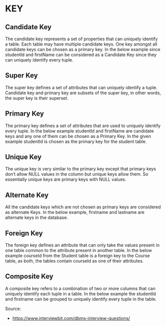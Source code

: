 # KEY

## Candidate Key
The candidate key represents a set of properties that can uniquely identify a table. Each table may have multiple 
candidate keys. One key amongst all candidate keys can be chosen as a primary key. In the below example since studentId
and firstName can be considered as a Candidate Key since they can uniquely identify every tuple.

## Super Key
The super key defines a set of attributes that can uniquely identify a tuple. Candidate key and primary key are subsets
of the super key, in other words, the super key is their superset.

## Primary Key
The primary key defines a set of attributes that are used to uniquely identify every tuple. In the below example 
studentId and firstName are candidate keys and any one of them can be chosen as a Primary Key. In the given example 
studentId is chosen as the primary key for the student table.

## Unique Key
The unique key is very similar to the primary key except that primary keys don’t allow NULL values in the column but 
unique keys allow them. So essentially unique keys are primary keys with NULL values.

## Alternate Key
All the candidate keys which are not chosen as primary keys are considered as alternate Keys. In the below example,
firstname and lastname are alternate keys in the database.

## Foreign Key
The foreign key defines an attribute that can only take the values present in one table common to the attribute present
in another table. In the below example courseId from the Student table is a foreign key to the Course table, as both, 
the tables contain courseId as one of their attributes.

## Composite Key
A composite key refers to a combination of two or more columns that can uniquely identify each tuple in a table. In the 
below example the studentId and firstname can be grouped to uniquely identify every tuple in the table.




Source:
* https://www.interviewbit.com/dbms-interview-questions/